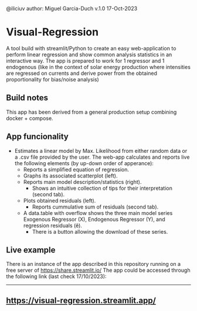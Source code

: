 @iliciuv author: Miguel Garcia-Duch v.1.0 17-Oct-2023

# Visual-Regression
A tool build with streamlit/Python to create an easy web-application to perform linear regression and show common analysis statistics in an interactive way. The app is prepared to work for 1 regressor and 1 endogenous (like in the context of solar energy production where intensities are regressed on currents and derive power from the obtained proportionality for bias/noise analysis)

## Build notes

This app has been derived from a general production setup combining docker + compose.

## App funcionality

- Estimates a linear model by Max. Likelihood from either random data or a .csv file provided by the user. The web-app calculates and reports live the following elements (by up-down order of apperance):
    - Reports a simplified equation of regression.
    - Graphs its associated scatterplot (left).
    - Reports main model description/statistics (right).
        - Shows an intuitive collection of tips for their interpretation (second tab).
    - Plots obtained residuals (left). 
        - Reports cummulative sum of residuals (second tab).
    - A data.table with overflow shows the three main model series Exogenous Regressor (X), Endogenous Regressor (Y), and regression residuals (ê).
        - There is a button allowing the download of these series.


## Live example

There is an instance of the app described in this repository running on a free server of https://share.streamlit.io/
The app could be accessed through the following link (last check 17/10/2023):

---------------------------------------
https://visual-regression.streamlit.app/
---------------------------------------